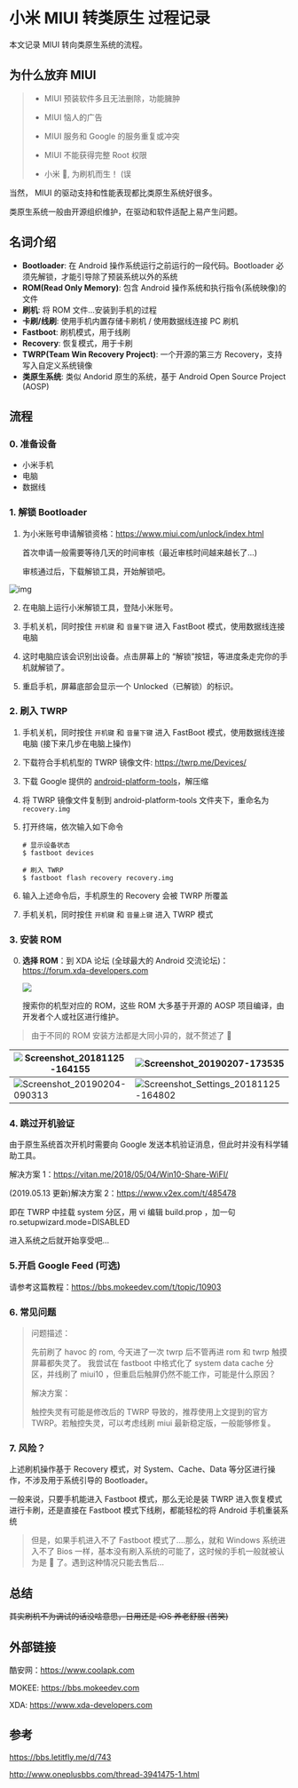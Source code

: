 # 小米 MIUI 转类原生 过程记录

本文记录 MIUI 转向类原生系统的流程。

## 为什么放弃 MIUI

> - MIUI 预装软件多且无法删除，功能臃肿
> - MIUI 恼人的广告
> - MIUI 服务和 Google 的服务重复或冲突
> - MIUI 不能获得完整 Root 权限
>
> - 小米 📱, 为刷机而生！ (误

当然， MIUI 的驱动支持和性能表现都比类原生系统好很多。

类原生系统一般由开源组织维护，在驱动和软件适配上易产生问题。

## 名词介绍

- **Bootloader**: 在 Android 操作系统运行之前运行的一段代码。Bootloader 必须先解锁，才能引导除了预装系统以外的系统
- **ROM(Read Only Memory)**: 包含 Android 操作系统和执行指令(系统映像)的文件
- **刷机**: 将 ROM 文件...安装到手机的过程
- **卡刷/线刷**: 使用手机内置存储卡刷机 / 使用数据线连接 PC 刷机
- **Fastboot**: 刷机模式，用于线刷
- **Recovery**: 恢复模式，用于卡刷
- **TWRP(Team Win Recovery Project)**: 一个开源的第三方 Recovery，支持写入自定义系统镜像
- **类原生系统**: 类似 Andorid 原生的系统，基于 Android Open Source Project (AOSP)

## 流程

### 0. 准备设备

- 小米手机
- 电脑
- 数据线

### 1. 解锁 Bootloader

1. 为小米账号申请解锁资格：https://www.miui.com/unlock/index.html

   首次申请一般需要等待几天的时间审核（最近审核时间越来越长了...)

   审核通过后，下载解锁工具，开始解锁吧。

![img](https://upload.cc/i1/2018/07/07/VEp6lX.jpg)

2. 在电脑上运行小米解锁工具，登陆小米账号。

3. 手机关机，同时按住 `开机键` 和 `音量下键` 进入 FastBoot 模式，使用数据线连接电脑
4. 这时电脑应该会识别出设备。点击屏幕上的 “解锁”按钮，等进度条走完你的手机就解锁了。
5. 重启手机，屏幕底部会显示一个 Unlocked（已解锁）的标识。

### 2. 刷入 TWRP

1. 手机关机，同时按住 `开机键` 和 `音量下键` 进入 FastBoot 模式，使用数据线连接电脑 (接下来几步在电脑上操作)

2. 下载符合手机机型的 TWRP 镜像文件: https://twrp.me/Devices/

3. 下载 Google 提供的 [android-platform-tools](https://developer.android.com/studio/releases/platform-tools)，解压缩

4. 将 TWRP 镜像文件复制到 android-platform-tools 文件夹下，重命名为 `recovery.img`

5. 打开终端，依次输入如下命令

   ```shell
   # 显示设备状态
   $ fastboot devices

   # 刷入 TWRP
   $ fastboot flash recovery recovery.img
   ```

6. 输入上述命令后，手机原生的 Recovery 会被 TWRP 所覆盖

7. 手机关机，同时按住 `开机键` 和 `音量上键` 进入 TWRP 模式

### 3. 安装 ROM

0. **选择 ROM**：到 XDA 论坛 (全球最大的 Android 交流论坛)：https://forum.xda-developers.com

   ![](https://tva1.sinaimg.cn/large/006tNbRwly1g9xrlez94sj31c00u0b29.jpg)

   搜索你的机型对应的 ROM，这些 ROM 大多基于开源的 AOSP 项目编译，由开发者个人或社区进行维护。

> 由于不同的 ROM 安装方法都是大同小异的，就不赘述了 🤣

| ![Screenshot_20181125-164155](https://tva1.sinaimg.cn/large/006tNbRwly1g9xtrj38grj30u01hc0yl.jpg)                                                                        | ![Screenshot_20190207-173535](https://tva1.sinaimg.cn/large/006tNbRwly1g9wsr4m5u5j30u01ny0xt.jpg)          |
| ------------------------------------------------------------------------------------------------------------------------------------------------------------------------ | ---------------------------------------------------------------------------------------------------------- |
| ![Screenshot_20190204-090313](https://mokee-discourse.s3.dualstack.ap-northeast-1.amazonaws.com/optimized/2X/1/1073ec9290653316f52c517ee21e4c429ef75b06_2_562x1000.jpeg) | ![Screenshot_Settings_20181125-164802](https://tva1.sinaimg.cn/large/006tNbRwly1g9xtri5yf7j30u01hctdb.jpg) |

### 4. 跳过开机验证

由于原生系统首次开机时需要向 Google 发送本机验证消息，但此时并没有科学辅助工具。

解决方案 1：https://vitan.me/2018/05/04/Win10-Share-WiFI/

(2019.05.13 更新)解决方案 2：https://www.v2ex.com/t/485478

即在 TWRP 中挂载 system 分区，用 vi 编辑 build.prop ，加一句 ro.setupwizard.mode=DISABLED

进入系统之后就开始享受吧…

### 5.开启 Google Feed (可选)

请参考这篇教程：https://bbs.mokeedev.com/t/topic/10903

### 6. 常见问题

> 问题描述：
>
> 先前刷了 havoc 的 rom, 今天进了一次 twrp 后不管再进 rom 和 twrp 触摸屏幕都失灵了。
> 我尝试在 fastboot 中格式化了 system data cache 分区，并线刷了 miui10 ，但重启后触屏仍然不能工作，可能是什么原因？
>
> 解决方案：
>
> 触控失灵有可能是修改后的 TWRP 导致的，推荐使用上文提到的官方 TWRP。若触控失灵，可以考虑线刷 miui 最新稳定版，一般能够修复。

### 7. 风险？

上述刷机操作基于 Recovery 模式，对 System、Cache、Data 等分区进行操作，不涉及用于系统引导的 Bootloader。

一般来说，只要手机能进入 Fastboot 模式，那么无论是装 TWRP 进入恢复模式进行卡刷，还是直接在 Fastboot 模式下线刷，都能轻松的将 Android 手机重装系统

> 但是，如果手机进入不了 Fastboot 模式了....那么，就和 Windows 系统进入不了 Bios 一样，基本没有刷入系统的可能了，这时候的手机一般就被认为是 🧱 了。遇到这种情况只能去售后...

## 总结

~~其实刷机不为调试的话没啥意思，日用还是 iOS 养老舒服 (苦笑)~~

## 外部链接

酷安网：https://www.coolapk.com

MOKEE: https://bbs.mokeedev.com

XDA: https://www.xda-developers.com

## 参考

https://bbs.letitfly.me/d/743

http://www.oneplusbbs.com/thread-3941475-1.html
